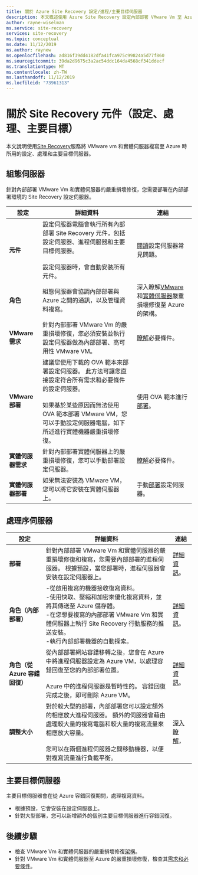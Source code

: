 ```yaml
---
title: 關於 Azure Site Recovery 設定/進程/主要目標伺服器
description: 本文概述使用 Azure Site Recovery 設定內部部署 VMware Vm 至 Azure 的嚴重損壞修復時的設定、處理和主要目標伺服器。
author: rayne-wiselman
ms.service: site-recovery
services: site-recovery
ms.topic: conceptual
ms.date: 11/12/2019
ms.author: raynew
ms.openlocfilehash: ad816f39dd4182dfa41fca975c99824a5d77f860
ms.sourcegitcommit: 39da2d9675c3a2ac54ddc164da4568cf341ddecf
ms.translationtype: MT
ms.contentlocale: zh-TW
ms.lasthandoff: 11/12/2019
ms.locfileid: "73961313"
---
```

# <a name="about-site-recovery-components-configuration-process-master-target"></a>關於 Site Recovery 元件（設定、處理、主要目標）

本文說明使用[Site Recovery](site-recovery-overview.md)服務將 VMware vm 和實體伺服器複寫至 Azure 時所用的設定、處理和主要目標伺服器。

## <a name="configuration-server"></a>組態伺服器

針對內部部署 VMware Vm 和實體伺服器的嚴重損壞修復，您需要部署在內部部署環境的 Site Recovery 設定伺服器。

**設定** | **詳細資料** | **連結**
--- | --- | ---
**元件**  | 設定伺服器電腦會執行所有內部部署 Site Recovery 元件，包括設定伺服器、進程伺服器和主要目標伺服器。<br/><br/> 設定伺服器時，會自動安裝所有元件。 | [閱讀](vmware-azure-common-questions.md#configuration-server)設定伺服器常見問題。
**角色** | 組態伺服器會協調內部部署與 Azure 之間的通訊，以及管理資料複寫。 | 深入瞭解[VMware](vmware-azure-architecture.md)和[實體伺服器](physical-azure-architecture.md)嚴重損壞修復至 Azure 的架構。
**VMware 需求** | 針對內部部署 VMware Vm 的嚴重損壞修復，您必須安裝並執行設定伺服器做為內部部署、高可用性 VMware VM。 | [瞭解](vmware-azure-deploy-configuration-server.md#prerequisites)必要條件。
**VMware 部署** | 建議您使用下載的 OVA 範本來部署設定伺服器。 此方法可讓您直接設定符合所有需求和必要條件的設定伺服器。<br/><br/> 如果基於某些原因而無法使用 OVA 範本部署 VMware VM，您可以手動設定伺服器電腦，如下所述進行實體機器嚴重損壞修復。 | 使用 OVA 範本進行[部署](vmware-azure-deploy-configuration-server.md#deploy-a-configuration-server-through-an-ova-template)。
**實體伺服器需求** | 針對內部部署實體伺服器上的嚴重損壞修復，您可以手動部署設定伺服器。 | [瞭解](physical-azure-set-up-source.md#prerequisites)必要條件。
**實體伺服器部署** | 如果無法安裝為 VMware VM，您可以將它安裝在實體伺服器上。 | 手動[部署](physical-azure-set-up-source.md#set-up-the-source-environment)設定伺服器。


## <a name="process-server"></a>處理序伺服器

**設定** | **詳細資料** | **連結**
--- | --- | ---
**部署**  | 針對內部部署 VMware Vm 和實體伺服器的嚴重損壞修復和複寫，您需要內部部署的進程伺服器。 根據預設，當您部署時，進程伺服器會安裝在設定伺服器上。 | [詳細資訊](vmware-azure-architecture.md?#architectural-components)。
**角色（內部部署）** | -從啟用複寫的機器接收復寫資料。<br/> -使用快取、壓縮和加密來優化複寫資料，並將其傳送至 Azure 儲存體。<br/> -在您想要複寫的內部部署 VMware Vm 和實體伺服器上執行 Site Recovery 行動服務的推送安裝。<br/> -執行內部部署機器的自動探索。 | [詳細資訊](vmware-physical-azure-config-process-server-overview.md#process-server)。 
**角色（從 Azure 容錯回復）** | 從內部部署網站容錯移轉之後，您會在 Azure 中將進程伺服器設定為 Azure VM，以處理容錯回復至您的內部部署位置。<br/><br/> Azure 中的進程伺服器是暫時性的。 容錯回復完成之後，即可刪除 Azure VM。 | [詳細資訊](vmware-azure-set-up-process-server-azure.md)。
**調整大小** | 對於較大型的部署，內部部署您可以設定額外的相應放大進程伺服器。 額外的伺服器會藉由處理較大量的複寫電腦和較大量的複寫流量來相應放大容量。<br/><br/> 您可以在兩個進程伺服器之間移動機器，以便對複寫流量進行負載平衡。 | [深入瞭解](vmware-azure-set-up-process-server-scale.md)，


## <a name="master-target-server"></a>主要目標伺服器

主要目標伺服器會在從 Azure 容錯回復期間，處理複寫資料。

- 根據預設，它會安裝在設定伺服器上。
- 針對大型部署，您可以新增額外的個別主要目標伺服器進行容錯回復。


## <a name="next-steps"></a>後續步驟
- 檢查 VMware Vm 和實體伺服器的嚴重損壞修復[架構](vmware-azure-architecture.md)。
- 針對 VMware Vm 和實體伺服器至 Azure 的嚴重損壞修復，檢查其[需求和必要條件](vmware-physical-azure-support-matrix.md)。 
